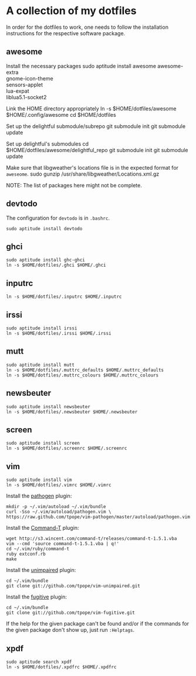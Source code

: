 A collection of my dotfiles
===========================

In order for the dotfiles to work, one needs to follow the installation
instructions for the respective software package.

awesome
-------

Install the necessary packages
    sudo aptitude install awesome awesome-extra\
	gnome-icon-theme\
	sensors-applet\
	lua-expat\
	liblua5.1-socket2

Link the HOME directory appropriately
    ln -s $HOME/dotfiles/awesome $HOME/.config/awesome
    cd $HOME/dotfiles

Set up the delightful submodule/subrepo
    git submodule init
    git submodule update

Set up delightful's submodules
    cd $HOME/dotfiles/awesome/delightful_repo
    git submodule init
    git submodule update

Make sure that libgweather's locations file is in the expected format for
`aweseome`.
    sudo gunzip /usr/share/libgweather/Locations.xml.gz

NOTE: The list of packages here might not be complete.

devtodo
-------

The configuration for `devtodo` is in `.bashrc`.

    sudo aptitude install devtodo

ghci
----

    sudo aptitude install ghc-ghci
    ln -s $HOME/dotfiles/.ghci $HOME/.ghci

inputrc
-------

    ln -s $HOME/dotfiles/.inputrc $HOME/.inputrc

irssi
-----

    sudo aptitude install irssi
    ln -s $HOME/dotfiles/.irssi $HOME/.irssi

mutt
----

    sudo aptitude install mutt
    ln -s $HOME/dotfiles/.muttrc_defaults $HOME/.muttrc_defaults
    ln -s $HOME/dotfiles/.muttrc_colours $HOME/.muttrc_colours

newsbeuter
----------

    sudo aptitude install newsbeuter
    ln -s $HOME/dotfiles/.newsbeuter $HOME/.newsbeuter

screen
------

    sudo aptitude install screen
    ln -s $HOME/dotfiles/.screenrc $HOME/.screenrc

vim
---

    sudo aptitude install vim
    ln -s $HOME/dotfiles/.vimrc $HOME/.vimrc

Install the [pathogen](https://github.com/tpope/vim-pathogen) plugin:

    mkdir -p ~/.vim/autoload ~/.vim/bundle
    curl -Sso ~/.vim/autoload/pathogen.vim \
	https://raw.github.com/tpope/vim-pathogen/master/autoload/pathogen.vim

Install the [Command-T](https://wincent.com/products/command-t) plugin:

    wget http://s3.wincent.com/command-t/releases/command-t-1.5.1.vba
    vim --cmd 'source command-t-1.5.1.vba | q!'
    cd ~/.vim/ruby/command-t
    ruby extconf.rb
    make

Install the [unimpaired](https://github.com/tpope/vim-unimpaired) plugin:

    cd ~/.vim/bundle
    git clone git://github.com/tpope/vim-unimpaired.git

Install the [fugitive](https://github.com/tpope/vim-fugitive) plugin:

    cd ~/.vim/bundle
    git clone git://github.com/tpope/vim-fugitive.git

If the help for the given package can't be found and/or if the commands for
the given package don't show up, just run `:Helptags`.

xpdf
----

    sudo aptitude search xpdf
    ln -s $HOME/dotfiles/.xpdfrc $HOME/.xpdfrc
